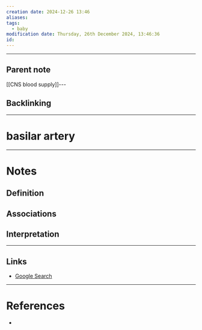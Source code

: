```yaml
---
creation date: 2024-12-26 13:46
aliases: 
tags:
  - baby
modification date: Thursday, 26th December 2024, 13:46:36
id:
---
```

---

## Parent note
[[CNS blood supply]]---
## Backlinking


---
# basilar artery


---
# Notes

## Definition

## Associations

## Interpretation

---
## Links
- [Google Search](https://www.google.com/search?q=basilar+artery)

---
# References
+
